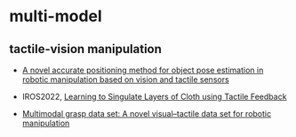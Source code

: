 # multi-model
## tactile-vision manipulation 

- [ A novel accurate positioning method for object pose estimation in robotic manipulation based on vision and tactile sensors](https://link.springer.com/article/10.1007/s00170-021-07669-0)

- IROS2022, [Learning to Singulate Layers of Cloth using Tactile Feedback](https://ieeexplore.ieee.org/abstract/document/9981341)
- [Multimodal grasp data set: A novel visual–tactile data set for robotic manipulation](https://journals.sagepub.com/doi/full/10.1177/1729881418821571)